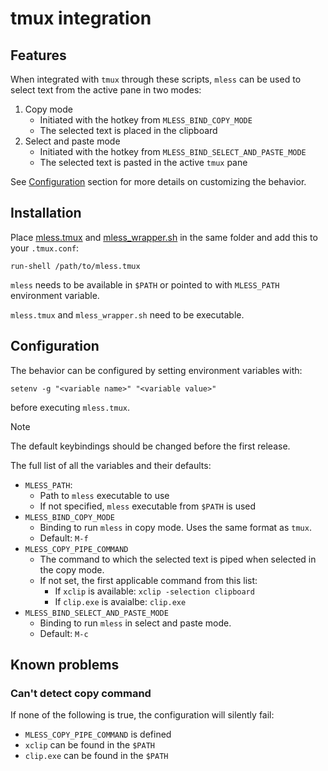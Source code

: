 # tmux integration

## Features
When integrated with `tmux` through these scripts, `mless` can be used to select text from the active pane in two modes:
1. Copy mode
    - Initiated with the hotkey from `MLESS_BIND_COPY_MODE`
    - The selected text is placed in the clipboard
2. Select and paste mode
    - Initiated with the hotkey from `MLESS_BIND_SELECT_AND_PASTE_MODE`
    - The selected text is pasted in the active `tmux` pane

See [Configuration](#configuration) section for more details on customizing the behavior.

## Installation

Place [mless.tmux](./mless.tmux) and [mless_wrapper.sh](./mless_wrapper.sh) in the same folder and add this to your `.tmux.conf`:
```
run-shell /path/to/mless.tmux
```

`mless` needs to be available in `$PATH` or pointed to with `MLESS_PATH` environment variable.

`mless.tmux` and `mless_wrapper.sh` need to be executable.

## Configuration
The behavior can be configured by setting environment variables with:
```
setenv -g "<variable name>" "<variable value>"
```
before executing `mless.tmux`.

> [!NOTE]
> The default keybindings should be changed before the first release.

The full list of all the variables and their defaults:

- `MLESS_PATH`:
    - Path to `mless` executable to use
    - If not specified, `mless` executable from `$PATH` is used
- `MLESS_BIND_COPY_MODE`
    - Binding to run `mless` in copy mode. Uses the same format as `tmux`.
    - Default: `M-f`
- `MLESS_COPY_PIPE_COMMAND`
    - The command to which the selected text is piped when selected in the copy mode.
    - If not set, the first applicable command from this list:
        - If `xclip` is available: `xclip -selection clipboard`
        - If `clip.exe` is avaialbe: `clip.exe`
- `MLESS_BIND_SELECT_AND_PASTE_MODE`
    - Binding to run `mless` in select and paste mode.
    - Default: `M-c`

## Known problems
### Can't detect copy command
If none of the following is true, the configuration will silently fail:
- `MLESS_COPY_PIPE_COMMAND` is defined
- `xclip` can be found in the `$PATH`
- `clip.exe` can be found in the `$PATH`
